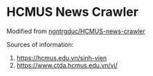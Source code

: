 # HCMUS News Crawler
Modified from [ngntrgduc/HCMUS-news-crawler](https://github.com/ngntrgduc/HCMUS-news-crawler)

Sources of information:
1. https://hcmus.edu.vn/sinh-vien
2. https://www.ctda.hcmus.edu.vn/vi/

